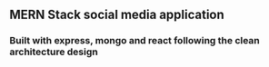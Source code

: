 
## MERN Stack social media application

### Built with express, mongo and react following the clean architecture design
